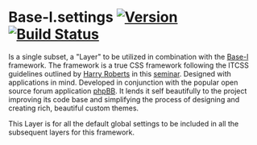 # Base-l.settings [![Version](https://www.npmjs.com/package/base-l.settings)](https://img.shields.io/npm/v/base-l.settings.svg?style=flat-square) [![Build Status](https://img.shields.io/travis/hanakin/base-l.settings/master.svg)](http://travis-ci.org/hanakin/base-l.settings/master)


Is a single subset, a "Layer" to be utilized in combination with the
[Base-l](https://github.com/hanakin/base-l) framework. The framework is a true
CSS framework following the ITCSS guidelines outlined by [Harry Roberts](http://www.csswizardry.com)
in this [seminar](https://www.youtube.com/watch?v=1OKZOV-iLj4). Designed with
applications in mind. Developed in conjunction with the popular open source
forum application [phpBB](http://www.phpbb.org). It lends it self beautifully to
the project improving its code base and simplifying the process of designing and
creating rich, beautiful custom themes.

This Layer is for all the default global settings to be included in all the
subsequent layers for this framework.
